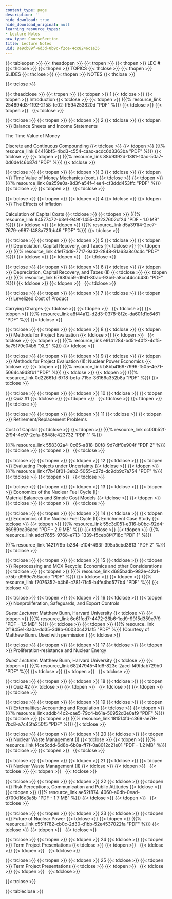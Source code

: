 ```yaml
---
content_type: page
description: ''
hide_download: true
hide_download_original: null
learning_resource_types:
- Lecture Notes
ocw_type: CourseSection
title: Lecture Notes
uid: 8e9cb89f-6d3d-0b9c-f2ce-4cc8246c1e35
---
```


{{< tableopen >}}
{{< theadopen >}}
{{< tropen >}}
{{< thopen >}}
LEC #
{{< thclose >}}
{{< thopen >}}
TOPICS
{{< thclose >}}
{{< thopen >}}
SLIDES
{{< thclose >}}
{{< thopen >}}
NOTES
{{< thclose >}}

{{< trclose >}}

{{< theadclose >}}
{{< tropen >}}
{{< tdopen >}}
1
{{< tdclose >}}
{{< tdopen >}}
Introduction
{{< tdclose >}}
{{< tdopen >}}
({{% resource_link 254894d3-1192-2158-fe02-ff594253820d "PDF" %}})
{{< tdclose >}}
{{< tdopen >}}
 
{{< tdclose >}}

{{< trclose >}}
{{< tropen >}}
{{< tdopen >}}
2
{{< tdclose >}}
{{< tdopen >}}
Balance Sheets and Income Statements  
  
The Time Value of Money  
  
Discrete and Continuous Compounding
{{< tdclose >}}
{{< tdopen >}}
({{% resource_link 64416bf5-4bd3-c554-caac-acdc6d3363ba "PDF" %}})
{{< tdclose >}}
{{< tdopen >}}
({{% resource_link 88b9392d-1381-10ac-50a7-0d6de146b87d "PDF" %}})
{{< tdclose >}}

{{< trclose >}}
{{< tropen >}}
{{< tdopen >}}
3
{{< tdclose >}}
{{< tdopen >}}
Time Value of Money Mechanics (cont.)
{{< tdclose >}}
{{< tdopen >}}
({{% resource_link 8a259e0a-8d3f-a54f-4ee4-cf3ddd453ffc "PDF" %}})
{{< tdclose >}}
{{< tdopen >}}
 
{{< tdclose >}}

{{< trclose >}}
{{< tropen >}}
{{< tdopen >}}
4
{{< tdclose >}}
{{< tdopen >}}
The Effects of Inflation  
  
Calculation of Capital Costs
{{< tdclose >}}
{{< tdopen >}}
({{% resource_link 94577472-b3e1-949f-1455-42237602cf24 "PDF - 1.0 MB" %}})
{{< tdclose >}}
{{< tdopen >}}
({{% resource_link d5a391f4-2ee7-7679-e987-f488a72fbb46 "PDF" %}})
{{< tdclose >}}

{{< trclose >}}
{{< tropen >}}
{{< tdopen >}}
5
{{< tdclose >}}
{{< tdopen >}}
Depreciation, Capital Recovery, and Taxes
{{< tdclose >}}
{{< tdopen >}}
({{% resource_link 41e174d9-7717-9ad2-2848-91a63a8c0c4c "PDF" %}})
{{< tdclose >}}
{{< tdopen >}}
 
{{< tdclose >}}

{{< trclose >}}
{{< tropen >}}
{{< tdopen >}}
6
{{< tdclose >}}
{{< tdopen >}}
Depreciation, Capital Recovery, and Taxes (II)
{{< tdclose >}}
{{< tdopen >}}
({{% resource_link 67680d59-d941-80ac-93b6-a8cc44ccb43b "PDF" %}})
{{< tdclose >}}
{{< tdopen >}}
 
{{< tdclose >}}

{{< trclose >}}
{{< tropen >}}
{{< tdopen >}}
7
{{< tdclose >}}
{{< tdopen >}}
Levelized Cost of Product  
  
Carrying Charges
{{< tdclose >}}
{{< tdopen >}}
 
{{< tdclose >}}
{{< tdopen >}}
({{% resource_link a8f44a12-d2d3-0378-8f2c-da601d1c6461 "PDF" %}})
{{< tdclose >}}

{{< trclose >}}
{{< tropen >}}
{{< tdopen >}}
8
{{< tdclose >}}
{{< tdopen >}}
Methods for Project Evaluation
{{< tdclose >}}
{{< tdopen >}}
 
{{< tdclose >}}
{{< tdopen >}}
({{% resource_link e9141284-bd51-40f2-4cf5-5a75179c04b5 "XLS" %}})
{{< tdclose >}}

{{< trclose >}}
{{< tropen >}}
{{< tdopen >}}
9
{{< tdclose >}}
{{< tdopen >}}
Methods for Project Evaluation (II): Nuclear Power Economics
{{< tdclose >}}
{{< tdopen >}}
({{% resource_link b8bb4169-7996-f505-4e71-5064ca9d8fb1 "PDF" %}})
{{< tdclose >}}
{{< tdopen >}}
({{% resource_link 0d22661d-6718-befa-715e-36166a352b8a "PDF" %}})
{{< tdclose >}}

{{< trclose >}}
{{< tropen >}}
{{< tdopen >}}
10
{{< tdclose >}}
{{< tdopen >}}
Quiz #1
{{< tdclose >}}
{{< tdopen >}}
 
{{< tdclose >}}
{{< tdopen >}}
 
{{< tdclose >}}

{{< trclose >}}
{{< tropen >}}
{{< tdopen >}}
11
{{< tdclose >}}
{{< tdopen >}}
Retirement/Replacement Problems  
  
Cost of Capital
{{< tdclose >}}
{{< tdopen >}}
({{% resource_link cc00b52f-2f94-4c97-2cfa-8848fc423732 "PDF 1" %}})  
  
({{% resource_link 558302a4-0c65-a818-80f8-9d7dff0e904f "PDF 2" %}})
{{< tdclose >}}
{{< tdopen >}}
 
{{< tdclose >}}

{{< trclose >}}
{{< tropen >}}
{{< tdopen >}}
12
{{< tdclose >}}
{{< tdopen >}}
Evaluating Projects under Uncertainty
{{< tdclose >}}
{{< tdopen >}}
({{% resource_link f7b48f01-3eb2-5055-c27d-dc9db9c7a754 "PDF" %}})
{{< tdclose >}}
{{< tdopen >}}
 
{{< tdclose >}}

{{< trclose >}}
{{< tropen >}}
{{< tdopen >}}
13
{{< tdclose >}}
{{< tdopen >}}
Economics of the Nuclear Fuel Cycle (I):  
Material Balances and Simple Cost Models
{{< tdclose >}}
{{< tdopen >}}
 
{{< tdclose >}}
{{< tdopen >}}
 
{{< tdclose >}}

{{< trclose >}}
{{< tropen >}}
{{< tdopen >}}
14
{{< tdclose >}}
{{< tdopen >}}
Economics of the Nuclear Fuel Cycle (II): Enrichment Case Study
{{< tdclose >}}
{{< tdopen >}}
({{% resource_link 55c3d051-e316-b0bc-92d4-86989ca36acd "PDF - 2.9 MB" %}})
{{< tdclose >}}
{{< tdopen >}}
({{% resource_link adcf7655-9768-e713-1339-f5ceb8f4718c "PDF 1" %}})  
  
({{% resource_link 14217f9b-b284-e104-493f-395a5cbd3613 "PDF 2" %}})
{{< tdclose >}}

{{< trclose >}}
{{< tropen >}}
{{< tdopen >}}
15
{{< tdclose >}}
{{< tdopen >}}
Reprocessing and MOX Recycle: Economics and other Considerations
{{< tdclose >}}
{{< tdopen >}}
({{% resource_link d685badb-982e-42a1-c75b-d969e756acdc "PDF" %}})
{{< tdclose >}}
{{< tdopen >}}
({{% resource_link f7076352-b4b6-c781-7fc5-b4fe4bd577b4 "PDF" %}})
{{< tdclose >}}

{{< trclose >}}
{{< tropen >}}
{{< tdopen >}}
16
{{< tdclose >}}
{{< tdopen >}}
Nonproliferation, Safeguards, and Export Controls  
  
_Guest Lecturer:_ Matthew Bunn, Harvard University
{{< tdclose >}}
{{< tdopen >}}
({{% resource_link 6c61fed7-4472-26b6-1cd9-9915d359e7f9 "PDF - 1.5 MB" %}})
{{< tdclose >}}
{{< tdopen >}}
({{% resource_link 2f1945e1-3a0a-dd35-3d8b-60030c421af5 "PDF" %}}) (Courtesy of Matthew Bunn. Used with permission.)
{{< tdclose >}}

{{< trclose >}}
{{< tropen >}}
{{< tdopen >}}
17
{{< tdclose >}}
{{< tdopen >}}
Proliferation-resistance and Nuclear Energy  
  
_Guest Lecturer_: Matthew Bunn, Harvard University
{{< tdclose >}}
{{< tdopen >}}
({{% resource_link 68247945-4fd6-823c-2acd-f49fdab729b0 "PDF" %}})
{{< tdclose >}}
{{< tdopen >}}
 
{{< tdclose >}}

{{< trclose >}}
{{< tropen >}}
{{< tdopen >}}
18
{{< tdclose >}}
{{< tdopen >}}
Quiz #2
{{< tdclose >}}
{{< tdopen >}}
 
{{< tdclose >}}
{{< tdopen >}}
 
{{< tdclose >}}

{{< trclose >}}
{{< tropen >}}
{{< tdopen >}}
19
{{< tdclose >}}
{{< tdopen >}}
Externalities: Accounting and Regulation
{{< tdclose >}}
{{< tdopen >}}
({{% resource_link addb44c2-cae5-79c4-b61a-50952d3e0af9 "PDF" %}})
{{< tdclose >}}
{{< tdopen >}}
({{% resource_link 181514fd-c369-ae79-7bc8-a7c45fa250f5 "PDF" %}})
{{< tdclose >}}

{{< trclose >}}
{{< tropen >}}
{{< tdopen >}}
20
{{< tdclose >}}
{{< tdopen >}}
Nuclear Waste Management (I)
{{< tdclose >}}
{{< tdopen >}}
({{% resource_link f4ce5cdd-6d8b-6b8a-ff7f-0a8012c21e01 "PDF - 1.2 MB" %}})
{{< tdclose >}}
{{< tdopen >}}
 
{{< tdclose >}}

{{< trclose >}}
{{< tropen >}}
{{< tdopen >}}
21
{{< tdclose >}}
{{< tdopen >}}
Nuclear Waste Management (II)
{{< tdclose >}}
{{< tdopen >}}
 
{{< tdclose >}}
{{< tdopen >}}
 
{{< tdclose >}}

{{< trclose >}}
{{< tropen >}}
{{< tdopen >}}
22
{{< tdclose >}}
{{< tdopen >}}
Risk Perceptions, Communication and Public Attitudes
{{< tdclose >}}
{{< tdopen >}}
({{% resource_link ae52f874-4060-a0db-0ead-d700d16e3a5b "PDF - 1.7 MB" %}})
{{< tdclose >}}
{{< tdopen >}}
 
{{< tdclose >}}

{{< trclose >}}
{{< tropen >}}
{{< tdopen >}}
23
{{< tdclose >}}
{{< tdopen >}}
Future of Nuclear Power
{{< tdclose >}}
{{< tdopen >}}
({{% resource_link c551f782-cb0c-2d30-d1bb-52e4537022fa "PDF" %}})
{{< tdclose >}}
{{< tdopen >}}
 
{{< tdclose >}}

{{< trclose >}}
{{< tropen >}}
{{< tdopen >}}
24
{{< tdclose >}}
{{< tdopen >}}
Term Project Presentations
{{< tdclose >}}
{{< tdopen >}}
 
{{< tdclose >}}
{{< tdopen >}}
 
{{< tdclose >}}

{{< trclose >}}
{{< tropen >}}
{{< tdopen >}}
25
{{< tdclose >}}
{{< tdopen >}}
Term Project Presentations
{{< tdclose >}}
{{< tdopen >}}
 
{{< tdclose >}}
{{< tdopen >}}
 
{{< tdclose >}}

{{< trclose >}}

{{< tableclose >}}